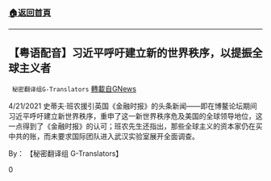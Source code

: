 ###  [:house:返回首頁](https://github.com/ourhimalayas/txt)
---

## 【粤语配音】习近平呼吁建立新的世界秩序，以提振全球主义者
` 秘密翻译组G-Translators` [轉載自GNews](https://gnews.org/zh-hans/1146306/)

4/21/2021 史蒂夫·班农援引英国《金融时报》的头条新闻——即在博鳌论坛期间习近平呼吁建立新世界秩序，重申了这一新世界秩序危及美国的全球领导地位，这一点得到了《金融时报》的认可；班农先生还指出，那些全球主义的资本家仍在买中共的账，而未要求国际团队进入武汉实验室展开全面调查。

By： 【秘密翻译组 G-Translators】

0
